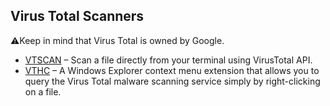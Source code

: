 ## **Virus Total Scanners**

⚠️Keep in mind that Virus Total is owned by Google.

  * [VTSCAN](https://github.com/redcode-labs/VTSCAN) – Scan a file directly from your terminal using VirusTotal API.
  * [VTHC](https://github.com/charonn0/VT-Hash) – A Windows Explorer context menu extension that allows you to query the Virus Total malware scanning service simply by right-clicking on a file.